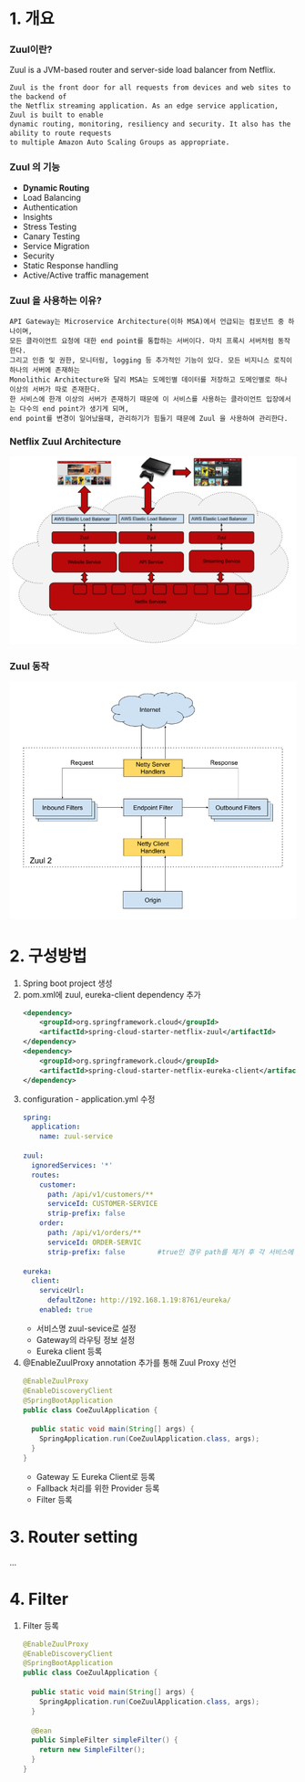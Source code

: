 # 1. 개요

### Zuul이란?

Zuul is a JVM-based router and server-side load balancer from Netflix.

```text
Zuul is the front door for all requests from devices and web sites to the backend of
the Netflix streaming application. As an edge service application, Zuul is built to enable
dynamic routing, monitoring, resiliency and security. It also has the ability to route requests
to multiple Amazon Auto Scaling Groups as appropriate.
```

### Zuul 의 기능
- **Dynamic Routing**
- Load Balancing
- Authentication
- Insights
- Stress Testing
- Canary Testing
- Service Migration
- Security
- Static Response handling
- Active/Active traffic management

### Zuul 을 사용하는 이유?
```text
API Gateway는 Microservice Architecture(이하 MSA)에서 언급되는 컴포넌트 중 하나이며,
모든 클라이언트 요청에 대한 end point를 통합하는 서버이다. 마치 프록시 서버처럼 동작한다.
그리고 인증 및 권한, 모니터링, logging 등 추가적인 기능이 있다. 모든 비지니스 로직이 하나의 서버에 존재하는
Monolithic Architecture와 달리 MSA는 도메인별 데이터를 저장하고 도메인별로 하나 이상의 서버가 따로 존재한다.
한 서비스에 한개 이상의 서버가 존재하기 때문에 이 서비스를 사용하는 클라이언트 입장에서는 다수의 end point가 생기게 되며,
end point를 변경이 일어났을때, 관리하기가 힘들기 때문에 Zuul 을 사용하여 관리한다.
```

### Netflix Zuul Architecture
![](../images/zuul-netflix-cloud-architecture.png)

### Zuul 동작
![](../images/zuul-how-it-works.png)

# 2. 구성방법
1. Spring boot project 생성
1. pom.xml에 zuul, eureka-client dependency 추가
    ```xml
    <dependency>
        <groupId>org.springframework.cloud</groupId>
        <artifactId>spring-cloud-starter-netflix-zuul</artifactId>
    </dependency>
    <dependency>
        <groupId>org.springframework.cloud</groupId>
        <artifactId>spring-cloud-starter-netflix-eureka-client</artifactId>
    </dependency>
    ```
1. configuration - application.yml 수정
    ```yaml
    spring:
      application:
        name: zuul-service

    zuul:
      ignoredServices: '*'
      routes:
        customer:
          path: /api/v1/customers/**  
          serviceId: CUSTOMER-SERVICE
          strip-prefix: false
        order:
          path: /api/v1/orders/**
          serviceId: ORDER-SERVIC
          strip-prefix: false        #true인 경우 path를 제거 후 각 서비스에 포워딩

    eureka:
      client:
        serviceUrl:
          defaultZone: http://192.168.1.19:8761/eureka/
        enabled: true
    ```
    - 서비스명 zuul-sevice로 설정
    - Gateway의 라우팅 정보 설정
    - Eureka client 등록
1. @EnableZuulProxy annotation 추가를 통해 Zuul Proxy 선언
    ```java
    @EnableZuulProxy
    @EnableDiscoveryClient
    @SpringBootApplication
    public class CoeZuulApplication {

      public static void main(String[] args) {
        SpringApplication.run(CoeZuulApplication.class, args);
      }
    }
    ```
    - Gateway 도 Eureka Client로 등록
    - Fallback 처리를 위한 Provider 등록
    - Filter 등록

# 3. Router setting

...

# 4. Filter

1. Filter 등록
    ```java
    @EnableZuulProxy
    @EnableDiscoveryClient
    @SpringBootApplication
    public class CoeZuulApplication {

      public static void main(String[] args) {
        SpringApplication.run(CoeZuulApplication.class, args);
      }

      @Bean
      public SimpleFilter simpleFilter() {
        return new SimpleFilter();
      }
    }
    ```